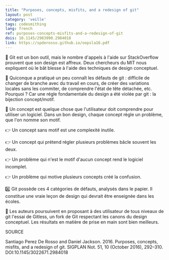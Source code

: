 ```yaml
---
title: "Purposes, concepts, misfits, and a redesign of git"
layout: post
category: 'veille'
tags: codesmithing
lang: french
ref: purposes-concepts-misfits-and-a-redesign-of-git
dois: 10.1145/2983990.2984018
link: https://spderosso.github.io/oopsla16.pdf
---
```


🙊 Git est un bon outil, mais le nombre d'appels à l'aide sur StackOverflow prouvent que son design est affreux. Deux chercheurs du MIT nous expliquent où le bât blesse à l'aide des techniques de design conceptuel.

🛑 Quiconque a pratiqué un peu connaît les défauts de git : difficile de changer de branche avec du travail en cours, de créer des variations locales sans les commiter, de comprendre l'état de tête détachée, etc. Pourquoi ? Car une régle fondamentale du design a été violée par git : la bijection concept/motif.

💭 Un concept est quelque chose que l'utilisateur doit comprendre pour utiliser un logiciel. Dans un bon design, chaque concept règle un problème, que l'on nomme son motif.

👉 Un concept sans motif est une complexité inutile.

👉 Un concept qui prétend régler plusieurs problèmes bâcle souvent les deux.

👉 Un problème qui n'est le motif d'aucun concept rend le logiciel incomplet.

👉 Un problème qui motive plusieurs concepts créé la confusion.

4️⃣ Git possède ces 4 catégories de défauts, analysés dans le papier. Il constitue une vraie leçon de design qui devrait être enseignée dans les écoles.

🌠 Les auteurs poursuivent en proposant à des utilisateur de tous niveaux de git l'essai de Gitless, un fork de Git respectant les canons du design conceptuel. Les résultats en matière de prise en main sont bien meilleurs.

SOURCE

Santiago Perez De Rosso and Daniel Jackson. 2016. Purposes, concepts, misfits, and a redesign of git. SIGPLAN Not. 51, 10 (October 2016), 292–310. DOI:10.1145/3022671.2984018